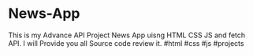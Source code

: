 # News-App
 This is my Advance API Project News App uisng HTML CSS JS and fetch API. I will Provide you all Source code review it. #html #css #js #projects

